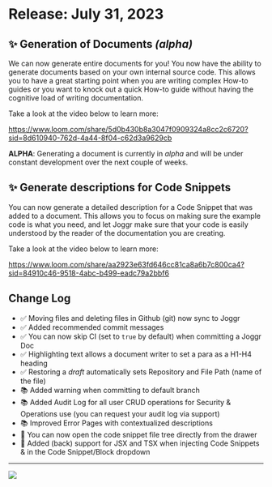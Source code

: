 <!--@@joggrdoc@@-->
<!-- @joggr:version(v1):end -->
<!-- @joggr:warning:start -->
<!-- 
  _   _   _    __        __     _      ____    _   _   ___   _   _    ____     _   _   _ 
 | | | | | |   \ \      / /    / \    |  _ \  | \ | | |_ _| | \ | |  / ___|   | | | | | |
 | | | | | |    \ \ /\ / /    / _ \   | |_) | |  \| |  | |  |  \| | | |  _    | | | | | |
 |_| |_| |_|     \ V  V /    / ___ \  |  _ <  | |\  |  | |  | |\  | | |_| |   |_| |_| |_|
 (_) (_) (_)      \_/\_/    /_/   \_\ |_| \_\ |_| \_| |___| |_| \_|  \____|   (_) (_) (_)
                                                              
This document is managed by Joggr. Editing this document could break Joggr's core features, i.e. our 
ability to auto-maintain this document. Please use the Joggr editor to edit this document 
(link at bottom of the page).
-->
<!-- @joggr:warning:end -->
# Release: July 31, 2023

## ✨ Generation of Documents *(alpha)*

We can now generate entire documents for you! You now have the ability to generate documents based on your own internal source code. This allows you to have a great starting point when you are writing complex How-to guides or you want to knock out a quick How-to guide without having the cognitive load of writing documentation.

Take a look at the video below to learn more:

<https://www.loom.com/share/5d0b430b8a3047f0909324a8cc2c6720?sid=8d610940-762d-4a44-8f04-c62d3a9629cb>

**ALPHA**: Generating a document is currently in *alpha* and will be under constant development over the next couple of weeks.

## ✨ Generate descriptions for **Code Snippets**

You can now generate a detailed description for a Code Snippet that was added to a document. This allows you to focus on making sure the example code is what you need, and let Joggr make sure that your code is easily understood by the reader of the documentation you are creating.

Take a look at the video below to learn more:

<https://www.loom.com/share/aa2923e63fd646cc81ca8a6b7c800ca4?sid=84910c46-9518-4abc-b499-eadc79a2bbf6>

## Change Log

*   ✅ Moving files and deleting files in Github (git) now sync to Joggr
*   ✅ Added recommended commit messages
*   ✅ You can now skip CI (set to `true` by default) when committing a Joggr Doc
*   ✅ Highlighting text allows a document writer to set a para as a H1-H4 heading
*   ✅ Restoring a *draft* automatically sets Repository and File Path (name of the file)
*   📚 Added warning when committing to default branch
*   📚 Added Audit Log for all user CRUD operations for Security & Operations use (you can request your audit log via support)
*   📚 Improved Error Pages with contextualized descriptions
*   🐛 You can now open the code snippet file tree directly from the drawer
*   🐛 Added (back) support for JSX and TSX when injecting Code Snippets & in the Code Snippet/Block dropdown

<!-- @joggr:editLink(3ae63649-c922-47eb-86f8-2fe16b234285):start -->
---
<a href="https://app.joggr.io/app/documents/3ae63649-c922-47eb-86f8-2fe16b234285/edit" alt="Edit doc on Joggr">
  <img src="https://storage.googleapis.com/joggr-public-assets/github/badges/edit-document-badge.svg" />
</a>
<!-- @joggr:editLink(3ae63649-c922-47eb-86f8-2fe16b234285):end -->